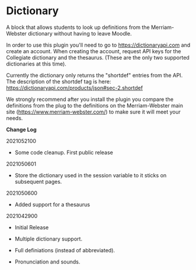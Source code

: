 # Dictionary

A block that allows students to look up definitions from the Merriam-Webster
dictionary without having to leave Moodle.

In order to use this plugin you'll need to go to https://dictionaryapi.com and
create an account. When creating the account, request API keys for the 
Collegiate dictionary and the thesaurus. (These are the only two supported
dictionaries at this time).

Currently the dictionary only returns the "shortdef" entries from the API.
The description of the shortdef tag is here: https://dictionaryapi.com/products/json#sec-2.shortdef

We strongly recommend after you install the plugin you compare the definitions
from the plug to the definitions on the Merriam-Webster main site (https://www.merriam-webster.com/)
to make sure it will meet your needs.

**Change Log**

2021052100
- Some code cleanup. First public release

2021050601
- Store the dictionary used in the session variable to it sticks on subsequent pages.

2021050600
- Added support for a thesaurus

2021042900
- Initial Release

- Multiple dictionary support.
- Full definiations (instead of abbreviated).
- Pronunciation and sounds.

